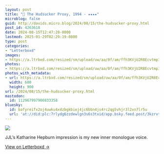 ```yaml
---
layout: post
title: "🍿 The Hudsucker Proxy, 1994 - ★★★★"
microblog: false
guid: http://davids.micro.blog/2024/08/15/the-hudsucker-proxy.html
post_id: 4263618
date: 2024-08-15T12:47:28-0800
lastmod: 2025-01-29T02:29:19-0800
type: post
categories:
- "Letterboxd"
images:
- https://a.ltrbxd.com/resized/sm/upload/uw/aa/0f/am/ffh3KVjU2R8EcvtmpI1cWMlXNSd-0-600-0-900-crop.jpg?v=efe249c089
photos:
- https://a.ltrbxd.com/resized/sm/upload/uw/aa/0f/am/ffh3KVjU2R8EcvtmpI1cWMlXNSd-0-600-0-900-crop.jpg?v=efe249c089
photos_with_metadata:
- url: https://a.ltrbxd.com/resized/sm/upload/uw/aa/0f/am/ffh3KVjU2R8EcvtmpI1cWMlXNSd-0-600-0-900-crop.jpg?v=efe249c089
  width: 600
  height: 900
url: /2024/08/15/the-hudsucker-proxy.html
mastodon:
  id: 112967997900833358
bluesky:
  id: bafyreifx2oj4uwku4xdzbgkbiej4jc6bbn4js4rc2qg5vhjr3l2xn7lr5u
  url: 'at://did:plc:7rlydg6zzdewlgn3s6s3txid/app.bsky.feed.post/3kzrvtujxue2x'
---
```

 <p><img src="https://a.ltrbxd.com/resized/sm/upload/uw/aa/0f/am/ffh3KVjU2R8EcvtmpI1cWMlXNSd-0-600-0-900-crop.jpg?v=efe249c089"/></p> <p>JJL’s Katharine Hepburn impression is my new inner monologue voice.</p> 
<p><a href="https://letterboxd.com/theschlaepfer/film/the-hudsucker-proxy/">View on Letterboxd →</a></p>
